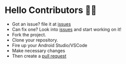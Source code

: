 # Hello Contributors 🤗💙

 - Got an issue? file it at [issues](https://github.com/SirusCodes/morphing_text/issues)
 - Can fix one? Look into [issues](https://github.com/SirusCodes/morphing_text/issues) and start working on it!
 - Fork the project.
 - Clone your repository.
 - Fire up your Android Studio/VSCode 
 - Make necessary changes
 - Then create a [pull request](https://github.com/SirusCodes/morphing_text/pulls)
 
